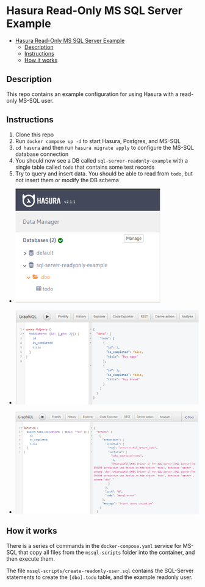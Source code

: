 # Hasura Read-Only MS SQL Server Example

- [Hasura Read-Only MS SQL Server Example](#hasura-read-only-ms-sql-server-example)
  - [Description](#description)
  - [Instructions](#instructions)
  - [How it works](#how-it-works)

## Description

This repo contains an example configuration for using Hasura with a read-only MS-SQL user.

## Instructions

1. Clone this repo
2. Run `docker compose up -d` to start Hasura, Postgres, and MS-SQL
3. `cd hasura` and then run `hasura migrate apply` to configure the MS-SQL database connection
4. You should now see a DB called `sql-server-readonly-example` with a single table called `todo` that contains some test records
5. Try to query and insert data. You should be able to read from `todo`, but not insert them or modify the DB schema

- ![](./readme-images/hasura-mssql-db-view.png)

- ![](readme-images/hasura-mssql-readonly-query-result.png)

- ![](readme-images/hasura-mssql-readonly-mutation-result.png)



## How it works

There is a series of commands in the `docker-compose.yaml` service for MS-SQL that copy all files from the `mssql-scripts` folder into the container, and then execute them.

The file `mssql-scripts/create-readonly-user.sql` contains the SQL-Server statements to create the `[dbo].todo` table, and the example readonly user.